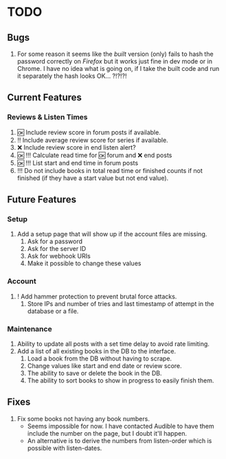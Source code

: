 # TODO
## Bugs
1. For some reason it seems like the _built_ version (only) fails to hash the password correctly on _Firefox_ but it works just fine in dev mode or in Chrome. I have no idea what is going on, if I take the built code and run it separately the hash looks OK... ?!?!?!
## Current Features
### Reviews & Listen Times
1. 🆗 Include review score in forum posts if available.
2. !! Include average review score for series if available.
3. ❌ Include review score in end listen alert?
4. 🆗 !!! Calculate read time for 🆗 forum and ❌ end posts
5. 🆗 !!! List start and end time in forum posts
6. !!! Do not include books in total read time or finished counts if not finished (if they have a start value but not end value).

## Future Features
### Setup
1. Add a setup page that will show up if the account files are missing.
   1. Ask for a password
   2. Ask for the server ID
   3. Ask for webhook URIs
   4. Make it possible to change these values
### Account
1. ! Add hammer protection to prevent brutal force attacks.
   1. Store IPs and number of tries and last timestamp of attempt in the database or a file.
### Maintenance
1. Ability to update all posts with a set time delay to avoid rate limiting.
2. Add a list of all existing books in the DB to the interface.
   1. Load a book from the DB without having to scrape.
   2. Change values like start and end date or review score.
   3. The ability to save or delete the book in the DB.
   4. The ability to sort books to show in progress to easily finish them. 
## Fixes
1. Fix some books not having any book numbers.
   * Seems impossible for now. I have contacted Audible to have them include the number on the page, but I doubt it'll happen.
   * An alternative is to derive the numbers from listen-order which is possible with listen-dates.